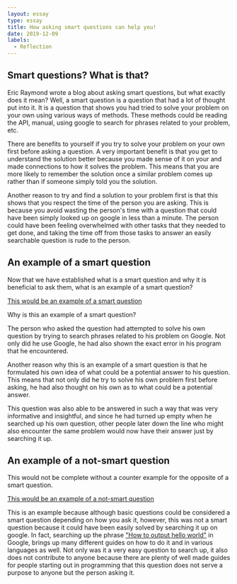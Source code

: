 ```yaml
---
layout: essay
type: essay
title: How asking smart questions can help you!
date: 2019-12-09
labels:
  - Reflection
---
```


## Smart questions? What is that?

  Eric Raymond wrote a blog about asking smart questions, but what exactly does it mean? Well, a smart question is a question that had a lot of thought put into it. It is a question that shows you had tried to solve your problem on your own using various ways of methods. These methods could be reading the API, manual, using google to search for phrases related to your problem, etc. 
  
  There are benefits to yourself if you try to solve your problem on your own first before asking a question. A very important benefit is that you get to understand the solution better because you made sense of it on your and made connections to how it solves the problem. This means that you are more likely to remember the solution once a similar problem comes up rather than if someone simply told you the solution. 
  
  Another reason to try and find a solution to your problem first is that this shows that you respect the time of the person you are asking. This is because you avoid wasting the person's time with a question that could have been simply looked up on google in less than a minute. The person could have been feeling overwhelmed with other tasks that they needed to get done, and taking the time off from those tasks to answer an easily searchable question is rude to the person.
  
## An example of a smart question 

  Now that we have established what is a smart question and why it is beneficial to ask them, what is an example of a smart question?
  
  [This would be an example of a smart question](https://stackoverflow.com/questions/1335851/what-does-use-strict-do-in-javascript-and-what-is-the-reasoning-behind-it)
  
  Why is this an example of a smart question?
  
  The person who asked the question had attempted to solve his own question by trying to search phrases related to his problem on Google. Not only did he use Google, he had also shown the exact error in his program that he encountered. 
  
  Another reason why this is an example of a smart question is that he formulated his own idea of what could be a potential answer to his question. This means that not only did he try to solve his own problem first before asking, he had also thought on his own as to what could be a potential answer.
  
  This question was also able to be answered in such a way that was very informative and insightful, and since he had turned up empty when he searched up his own question, other people later down the line who might also encounter the same problem would now have their answer just by searching it up.

## An example of a not-smart question
 
  This would not be complete without a counter example for the opposite of a smart question.
  
  [This would be an example of a not-smart question](https://stackoverflow.com/questions/28588915/how-do-you-write-a-line-of-output)
  
  This is an example because although basic questions could be considered a smart question depending on how you ask it, however, this was not a smart question because it could have been easily solved by searching it up on google. In fact, searching up the phrase ["How to output hello world"](https://www.google.com/search?client=firefox-b-1-d&q=how+to+output+hello+world) in Google, brings up many different guides on how to do it and in various languages as well. Not only was it a very easy question to search up, it also does not contribute to anyone because there are plenty of well made guides for people starting out in programming that this question does not serve a purpose to anyone but the person asking it.
